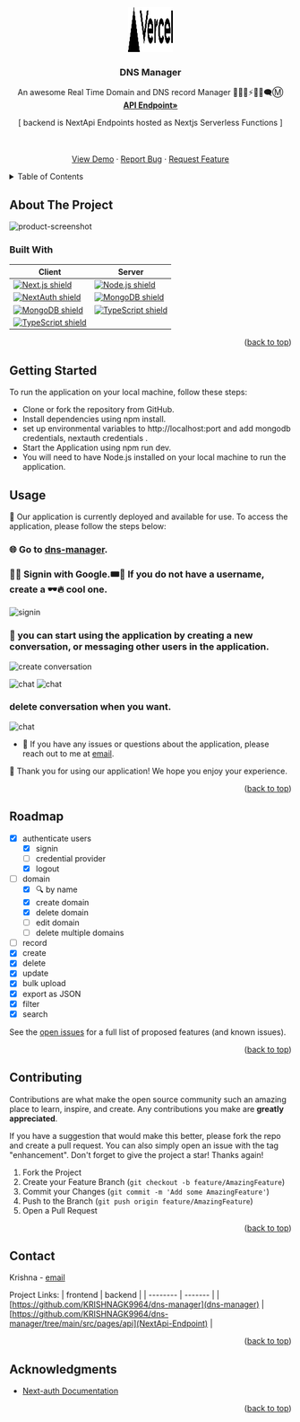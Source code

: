 <!-- PROJECT LOGO -->
<br />
<div align="center">
  <a href="https://dns-manager-seven.vercel.app/">
    <img src="src/public/vercel.svg" alt="Logo" width="80" height="80" background-color="#FFF" >
  </a>

<h3 align="center">DNS Manager</h3>

  <p align="center">
    An awesome Real Time Domain and DNS record Manager 🙋‍♂️👋⚡🔥💬🗨️Ⓜ️
    <br />
    <a href="https://github.com/KRISHNAGK9964/dns-manager/tree/main/src/pages/api"><strong>API Endpoint»</strong></a>
    <p> [ backend is NextApi Endpoints hosted as Nextjs Serverless Functions ] </p>
    <br />
    <br />
    <a href="https://github.com/KRISHNAGK9964/dns-manager">View Demo</a>
    ·
    <a href="https://github.com/KRISHNAGK9964/dns-manager/issues">Report Bug</a>
    ·
    <a href="https://github.com/KRISHNAGK9964/dns-manager/issues">Request Feature</a>
  </p>
</div>



<!-- TABLE OF CONTENTS -->
<details>
  <summary>Table of Contents</summary>
  <ol>
    <li>
      <a href="#about-the-project">About The Project</a>
      <ul>
        <li><a href="#built-with">Built With</a></li>
      </ul>
    </li>
    <li><a href="#getting-started">Getting Started</a></li>
    <li><a href="#usage">Usage</a></li>
    <li><a href="#roadmap">Roadmap</a></li>
    <li><a href="#contributing">Contributing</a></li>
    <li><a href="#contact">Contact</a></li>
    <li><a href="#acknowledgments">Acknowledgments</a></li>
  </ol>
</details>



<!-- ABOUT THE PROJECT -->
## About The Project

![product-screenshot](./public/demo/demo-2.png)

### Built With

| Client | Server |
|------------------------------------------------------------------------------------|--------------------------------------------------------------------------------|
| [![Next.js shield][nextjs-shield]][nextjs-url]  | [![Node.js shield][nodejs-shield]][nodejs-url] |
| [![NextAuth shield][nextauth-shield]][nextauth-url] | [![MongoDB shield][mongodb-shield]][mongodb-url] |
[![MongoDB shield][mongodb-shield]][mongodb-url] | [![TypeScript shield][typescript-shield]][typescript-url] |
[![TypeScript shield][typescript-shield]][typescript-url]|



<p align="right">(<a href="#readme">back to top</a>)</p>



<!-- GETTING STARTED -->
## Getting Started

To run the application on your local machine, follow these steps:

- Clone or fork the repository from GitHub.
- Install dependencies using npm install.
- set up environmental variables to http://localhost:port and add mongodb credentials, nextauth credentials .
- Start the Application using npm run dev.
- You will need to have Node.js installed on your local machine to run the application.

<!-- USAGE EXAMPLES -->
## Usage

🚀 Our application is currently deployed and available for use. To access the application, please follow the steps below:

### 🌐 Go to [dns-manager].

### 🙋‍♀️ Signin with Google.🎟️🎫 If you do not have a username, create a 🕶️🔥 cool one.

![signin](./public/demo/signin_username.png)

### 💬 you can start using the application by creating a new conversation, or messaging other users in the application.

![create conversation](./public/demo/create-c.png)

![chat](./public/demo/demo-convesation-unmarked.png)
![chat](./public/demo/demo-conversation-marked.png)

### delete conversation when you want.

![chat](./public/demo/demo-delete-conversation.png)

- 📧 If you have any issues or questions about the application, please reach out to me at [email].

🎉 Thank you for using our application! We hope you enjoy your experience.
<p align="right">(<a href="#readme">back to top</a>)</p>


<!-- ROADMAP -->
## Roadmap

- [x] authenticate users
    - [x] signin
    - [ ] credential provider
    - [x] logout
- [ ] domain
    - [x] 🔍 by name
    - [x] create domain
    - [x] delete domain
    - [ ] edit domain
    - [ ] delete multiple domains
 - [ ] record 
  - [x] create
  - [x] delete
  - [x] update
  - [x] bulk upload
  - [x] export as JSON
  - [x] filter
  - [x] search

See the [open issues](https://github.com/github_username/repo_name/issues) for a full list of proposed features (and known issues).

<p align="right">(<a href="#readme">back to top</a>)</p>



<!-- CONTRIBUTING -->
## Contributing

Contributions are what make the open source community such an amazing place to learn, inspire, and create. Any contributions you make are **greatly appreciated**.

If you have a suggestion that would make this better, please fork the repo and create a pull request. You can also simply open an issue with the tag "enhancement".
Don't forget to give the project a star! Thanks again!

1. Fork the Project
2. Create your Feature Branch (`git checkout -b feature/AmazingFeature`)
3. Commit your Changes (`git commit -m 'Add some AmazingFeature'`)
4. Push to the Branch (`git push origin feature/AmazingFeature`)
5. Open a Pull Request

<p align="right">(<a href="#readme">back to top</a>)</p>


<!-- CONTACT -->
## Contact

Krishna -  [email](email)

Project Links: 
| frontend | backend |
| -------- | ------- |
|[https://github.com/KRISHNAGK9964/dns-manager](dns-manager) | [https://github.com/KRISHNAGK9964/dns-manager/tree/main/src/pages/api](NextApi-Endpoint) |

<p align="right">(<a href="#readme">back to top</a>)</p>



<!-- ACKNOWLEDGMENTS -->
## Acknowledgments

* [Next-auth Documentation](https://next-auth.js.org/getting-started/introduction)


<p align="right">(<a href="#readme">back to top</a>)</p>



<!-- MARKDOWN LINKS & IMAGES -->
<!-- https://www.markdownguide.org/basic-syntax/#reference-style-links -->
[contributors-shield]: https://img.shields.io/github/contributors/github_username/repo_name.svg?style=for-the-badge
[contributors-url]: https://github.com/github_username/repo_name/graphs/contributors
[forks-shield]: https://img.shields.io/github/forks/github_username/repo_name.svg?style=for-the-badge
[forks-url]: https://github.com/github_username/repo_name/network/members
[stars-shield]: https://img.shields.io/github/stars/github_username/repo_name.svg?style=for-the-badge
[stars-url]: https://github.com/github_username/repo_name/stargazers
[issues-shield]: https://img.shields.io/github/issues/github_username/repo_name.svg?style=for-the-badge
[issues-url]: https://github.com/github_username/repo_name/issues
[license-shield]: https://img.shields.io/github/license/github_username/repo_name.svg?style=for-the-badge
[license-url]: https://github.com/github_username/repo_name/blob/master/LICENSE.txt
[linkedin-shield]: https://img.shields.io/badge/-LinkedIn-black.svg?style=for-the-badge&logo=linkedin&colorB=555
[linkedin-url]: https://linkedin.com/in/linkedin_username
[product-screenshot]: images/screenshot.png
[Next.js]: https://img.shields.io/badge/next.js-000000?style=for-the-badge&logo=nextdotjs&logoColor=white
[Next-url]: https://nextjs.org/
[React.js]: https://img.shields.io/badge/React-20232A?style=for-the-badge&logo=react&logoColor=61DAFB
[React-url]: https://reactjs.org/


[dns-manager]: https://dns-manager-seven.vercel.app
[NextApi-Endpoint]: https://github.com/KRISHNAGK9964/dns-manager/tree/main/src/pages/api
[email]: Kkrishna22572@gmail.com
[Bootstrap.com]: https://img.shields.io/badge/Bootstrap-563D7C?style=for-the-badge&logo=bootstrap&logoColor=white
[Bootstrap-url]: https://getbootstrap.com

[nextjs-shield]: https://img.shields.io/badge/Next.js-v12.0.7-black?style=for-the-badge&logo=next.js&logoColor=white&color=0076C1&labelColor=000000
[nextjs-url]: https://nextjs.org/

[chakra-shield]: https://img.shields.io/badge/Chakra_UI-v1.6.7-blue?style=for-the-badge&logo=chakra-ui&logoColor=white&color=319795&labelColor=000000
[chakra-url]: https://chakra-ui.com/

[prisma-shield]: https://img.shields.io/badge/Prisma-v3.9.2-purple?style=for-the-badge&logo=prisma&logoColor=white&color=5B00D5&labelColor=000000
[prisma-url]: https://www.prisma.io/

[apollo-shield]: https://img.shields.io/badge/Apollo_GraphQL-v3.5.0-pink?style=for-the-badge&logo=apollo-graphql&logoColor=white&color=311C87&labelColor=000000
[apollo-url]: https://www.apollographql.com/

[mongodb-shield]: https://img.shields.io/badge/MongoDB-v5.0-green?style=for-the-badge&logo=mongodb&logoColor=white&color=47A248&labelColor=000000
[mongodb-url]: https://www.mongodb.com/

[nodejs-shield]: https://img.shields.io/badge/Node.js-v14.18.1-green?style=for-the-badge&logo=node.js&logoColor=white&color=339933&labelColor=000000
[nodejs-url]: https://nodejs.org/

[typescript-shield]: https://img.shields.io/badge/TypeScript-v4.5-blue?style=for-the-badge&logo=typescript&logoColor=white&color=007ACC&labelColor=000000
[typescript-url]: https://www.typescriptlang.org/

[nextauth-shield]: https://img.shields.io/badge/NextAuth-v4.4.0-black?style=for-the-badge&logo=next.js&logoColor=white&color=000000&labelColor=FFFFFF
[nextauth-url]: https://next-auth.js.org/

[graphql-shield]: https://img.shields.io/badge/GraphQL-v15.5.1-pink?style=for-the-badge&logo=graphql&logoColor=white&color=E434AA&labelColor=000000
[graphql-url]: https://graphql.org/


[apollo-client-shield]: https://img.shields.io/badge/Apollo_Client-v3.5.0-pink?style=for-the-badge&logo=apollo-graphql&logoColor=white&color=311C87&labelColor=000000
[apollo-client-url]: https://www.apollographql.com/docs/react/

[apollo-server-shield]: https://img.shields.io/badge/Apollo_Server-v3.5.0-pink?style=for-the-badge&logo=apollo-graphql&logoColor=white&color=311C87&labelColor=000000
[apollo-server-url]: https://www.apollographql.com/docs/apollo-server/
